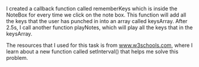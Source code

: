 I created a callback function called rememberKeys which is inside the NoteBox for every time we click on the note box. This function will add all the keys that the user has punched in into an array called keysArray. After 2.5s, I call another function playNotes, which will play all the keys that in the keysArray.

The resources that I used for this task is from www.w3schools.com, where I learn about a new function called setInterval() that helps me solve this problem.
